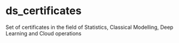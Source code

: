 # ds_certificates
Set of certificates in the field of Statistics, Classical Modelling, Deep Learning and Cloud operations
